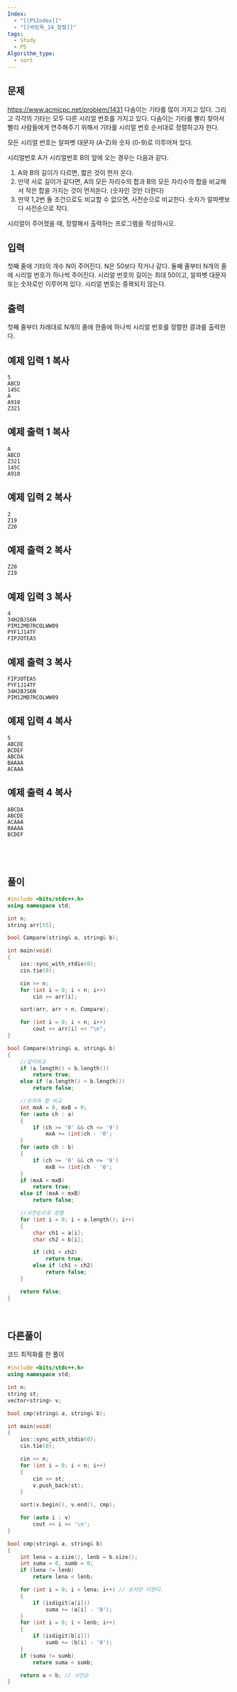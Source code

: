 ```yaml
---
Index:
  - "[[PSIndex]]"
  - "[[바킹독_14_정렬]]"
tags:
  - Study
  - PS
Algorithm_type:
  - sort
---
```


## 문제
https://www.acmicpc.net/problem/1431
다솜이는 기타를 많이 가지고 있다. 그리고 각각의 기타는 모두 다른 시리얼 번호를 가지고 있다. 다솜이는 기타를 빨리 찾아서 빨리 사람들에게 연주해주기 위해서 기타를 시리얼 번호 순서대로 정렬하고자 한다.

모든 시리얼 번호는 알파벳 대문자 (A-Z)와 숫자 (0-9)로 이루어져 있다.

시리얼번호 A가 시리얼번호 B의 앞에 오는 경우는 다음과 같다.

1. A와 B의 길이가 다르면, 짧은 것이 먼저 온다.
2. 만약 서로 길이가 같다면, A의 모든 자리수의 합과 B의 모든 자리수의 합을 비교해서 작은 합을 가지는 것이 먼저온다. (숫자인 것만 더한다)
3. 만약 1,2번 둘 조건으로도 비교할 수 없으면, 사전순으로 비교한다. 숫자가 알파벳보다 사전순으로 작다.

시리얼이 주어졌을 때, 정렬해서 출력하는 프로그램을 작성하시오.

## 입력

첫째 줄에 기타의 개수 N이 주어진다. N은 50보다 작거나 같다. 둘째 줄부터 N개의 줄에 시리얼 번호가 하나씩 주어진다. 시리얼 번호의 길이는 최대 50이고, 알파벳 대문자 또는 숫자로만 이루어져 있다. 시리얼 번호는 중복되지 않는다.

## 출력

첫째 줄부터 차례대로 N개의 줄에 한줄에 하나씩 시리얼 번호를 정렬한 결과를 출력한다.

## 예제 입력 1 복사

```
5
ABCD
145C
A
A910
Z321
```

## 예제 출력 1 복사

```
A
ABCD
Z321
145C
A910
```

## 예제 입력 2 복사

```
2
Z19
Z20
```

## 예제 출력 2 복사

```
Z20
Z19
```

## 예제 입력 3 복사

```
4
34H2BJS6N
PIM12MD7RCOLWW09
PYF1J14TF
FIPJOTEA5
```

## 예제 출력 3 복사

```
FIPJOTEA5
PYF1J14TF
34H2BJS6N
PIM12MD7RCOLWW09
```

## 예제 입력 4 복사

```
5
ABCDE
BCDEF
ABCDA
BAAAA
ACAAA
```

## 예제 출력 4 복사

```
ABCDA
ABCDE
ACAAA
BAAAA
BCDEF
```

   
---
## 풀이
```cpp
#include <bits/stdc++.h>
using namespace std;

int n;
string arr[55];

bool Compare(string& a, string& b);

int main(void) 
{
	ios::sync_with_stdio(0);
	cin.tie(0);

	cin >> n;
	for (int i = 0; i < n; i++)
		cin >> arr[i];

	sort(arr, arr + n, Compare);

	for (int i = 0; i < n; i++)
		cout << arr[i] << "\n";
}

bool Compare(string& a, string& b)
{
	//길이비교
	if (a.length() < b.length())
		return true;
	else if (a.length() > b.length())
		return false;

	//숫자의 합 비교
	int mxA = 0, mxB = 0;
	for (auto ch : a)
	{
		if (ch >= '0' && ch <= '9')
			mxA += (int)ch - '0';
	}
	for (auto ch : b)
	{
		if (ch >= '0' && ch <= '9')
			mxB += (int)ch - '0';
	}
	if (mxA < mxB)
		return true;
	else if (mxA > mxB)
		return false;

	//사전순으로 정렬
	for (int i = 0; i < a.length(); i++)
	{
		char ch1 = a[i];
		char ch2 = b[i];

		if (ch1 < ch2)
			return true;
		else if (ch1 > ch2)
			return false;
	}

	return false;
}
```
   
   
## 다른풀이
코드 최적화를 한 풀이
```cpp
#include <bits/stdc++.h>
using namespace std;

int n;
string st;
vector<string> v;

bool cmp(string& a, string& b);

int main(void) 
{
	ios::sync_with_stdio(0);
	cin.tie(0);

	cin >> n;
	for (int i = 0; i < n; i++) 
	{
		cin >> st;
		v.push_back(st);
	}

	sort(v.begin(), v.end(), cmp);

	for (auto i : v) 
		cout << i << '\n';
}

bool cmp(string& a, string& b)
{
	int lena = a.size(), lenb = b.size();
	int suma = 0, sumb = 0;
	if (lena != lenb)
		return lena < lenb;

	for (int i = 0; i < lena; i++) // 숫자만 더한다. 
	{
		if (isdigit(a[i]))
			suma += (a[i] - '0');
	}
	for (int i = 0; i < lenb; i++)
	{
		if (isdigit(b[i]))
			sumb += (b[i] - '0');
	}
	if (suma != sumb)
		return suma < sumb;

	return a < b; // 사전순
}
```
